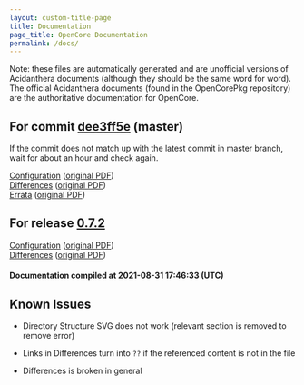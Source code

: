 ```yaml
---
layout: custom-title-page
title: Documentation
page_title: OpenCore Documentation
permalink: /docs/
---
```

Note: these files are automatically generated and are unofficial versions of Acidanthera documents (although they should be the same word for word). The official Acidanthera documents (found in the OpenCorePkg repository) are the authoritative documentation for OpenCore.

## For commit [dee3ff5e](https://github.com/acidanthera/OpenCorePkg/tree/dee3ff5ef5bfc9c8a0df3521c2ceb7c10f2b8356) (master)

If the commit does not match up with the latest commit in master branch, wait for about an hour and check again.

[Configuration](latest/Configuration.html) ([original PDF](https://github.com/acidanthera/OpenCorePkg/blob/dee3ff5ef5bfc9c8a0df3521c2ceb7c10f2b8356/Docs/Configuration.pdf))
<br>
[Differences](latest/Differences.html) ([original PDF](https://github.com/acidanthera/OpenCorePkg/blob/dee3ff5ef5bfc9c8a0df3521c2ceb7c10f2b8356/Docs/Differences/Differences.pdf))
<br>
[Errata](latest/Errata.html) ([original PDF](https://github.com/acidanthera/OpenCorePkg/blob/dee3ff5ef5bfc9c8a0df3521c2ceb7c10f2b8356/Docs/Errata/Errata.pdf))

## For release [0.7.2](https://github.com/acidanthera/OpenCorePkg/tree/0.7.2)

[Configuration](release/Configuration.html) ([original PDF](https://github.com/acidanthera/OpenCorePkg/blob/0.7.2/Docs/Configuration.pdf))
<br>
[Differences](release/Differences.html) ([original PDF](https://github.com/acidanthera/OpenCorePkg/blob/0.7.2/Docs/Differences/Differences.pdf))

#### Documentation compiled at 2021-08-31 17:46:33 (UTC)

## Known Issues

* Directory Structure SVG does not work (relevant section is removed to remove error)

* Links in Differences turn into `??` if the referenced content is not in the file

* Differences is broken in general
